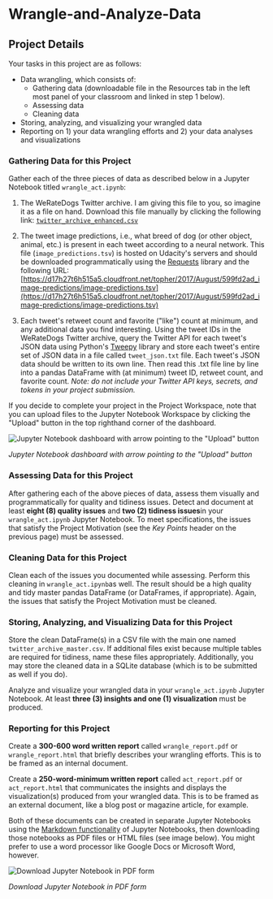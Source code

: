 # Wrangle-and-Analyze-Data


## Project Details

Your tasks in this project are as follows:

-   Data wrangling, which consists of:
    -   Gathering data (downloadable file in the Resources tab in the left most panel of your classroom and linked in step 1 below).
    -   Assessing data
    -   Cleaning data
-   Storing, analyzing, and visualizing your wrangled data
-   Reporting on 1) your data wrangling efforts and 2) your data analyses and visualizations

### Gathering Data for this Project

Gather each of the three pieces of data as described below in a Jupyter Notebook titled  `wrangle_act.ipynb`:

1.  The WeRateDogs Twitter archive. I am giving this file to you, so imagine it as a file on hand. Download this file manually by clicking the following link:  [`twitter_archive_enhanced.csv`](https://d17h27t6h515a5.cloudfront.net/topher/2017/August/59a4e958_twitter-archive-enhanced/twitter-archive-enhanced.csv)
    
2.  The tweet image predictions, i.e., what breed of dog (or other object, animal, etc.) is present in each tweet according to a neural network. This file (`image_predictions.tsv`) is hosted on Udacity's servers and should be downloaded programmatically using the  [Requests](http://docs.python-requests.org/en/master/)  library and the following URL:  [https://d17h27t6h515a5.cloudfront.net/topher/2017/August/599fd2ad_image-predictions/image-predictions.tsv](https://d17h27t6h515a5.cloudfront.net/topher/2017/August/599fd2ad_image-predictions/image-predictions.tsv)
    
3.  Each tweet's retweet count and favorite ("like") count at minimum, and any additional data you find interesting. Using the tweet IDs in the WeRateDogs Twitter archive, query the Twitter API for each tweet's JSON data using Python's  [Tweepy](http://www.tweepy.org/)  library and store each tweet's entire set of JSON data in a file called  `tweet_json.txt`  file. Each tweet's JSON data should be written to its own line. Then read this .txt file line by line into a pandas DataFrame with (at minimum) tweet ID, retweet count, and favorite count.  _Note: do not include your Twitter API keys, secrets, and tokens in your project submission._
    

If you decide to complete your project in the Project Workspace, note that you can upload files to the Jupyter Notebook Workspace by clicking the "Upload" button in the top righthand corner of the dashboard.

[](https://classroom.udacity.com/nanodegrees/nd002/parts/af503f34-9646-4795-a916-190ebc82cb4a/modules/14d9f5f1-9e7b-4bfb-97f3-bcdbf4a3699c/lessons/a8085857-3e28-4fc7-aeb8-da64ccbc2e20/concepts/5919f3b1-899f-4295-80f1-17f091eb4df6#)

![Jupyter Notebook dashboard with arrow pointing to the "Upload" button](https://video.udacity-data.com/topher/2017/October/59f40494_screenshot-2017-10-28-00.14.26/screenshot-2017-10-28-00.14.26.png)

_Jupyter Notebook dashboard with arrow pointing to the "Upload" button_

### Assessing Data for this Project

After gathering each of the above pieces of data, assess them visually and programmatically for quality and tidiness issues. Detect and document at least  **eight (8) quality issues**  and  **two (2) tidiness issues**in your  `wrangle_act.ipynb`  Jupyter Notebook. To meet specifications, the issues that satisfy the Project Motivation (see the  _Key Points_  header on the previous page) must be assessed.

### Cleaning Data for this Project

Clean each of the issues you documented while assessing. Perform this cleaning in  `wrangle_act.ipynb`as well. The result should be a high quality and tidy master pandas DataFrame (or DataFrames, if appropriate). Again, the issues that satisfy the Project Motivation must be cleaned.

### Storing, Analyzing, and Visualizing Data for this Project

Store the clean DataFrame(s) in a CSV file with the main one named  `twitter_archive_master.csv`. If additional files exist because multiple tables are required for tidiness, name these files appropriately. Additionally, you may store the cleaned data in a SQLite database (which is to be submitted as well if you do).

Analyze and visualize your wrangled data in your  `wrangle_act.ipynb`  Jupyter Notebook. At least  **three (3) insights and one (1) visualization**  must be produced.

### Reporting for this Project

Create a  **300-600 word written report**  called  `wrangle_report.pdf`  or  `wrangle_report.html`  that briefly describes your wrangling efforts. This is to be framed as an internal document.

Create a  **250-word-minimum written report**  called  `act_report.pdf`  or  `act_report.html`  that communicates the insights and displays the visualization(s) produced from your wrangled data. This is to be framed as an external document, like a blog post or magazine article, for example.

Both of these documents can be created in separate Jupyter Notebooks using the  [Markdown functionality](http://jupyter-notebook.readthedocs.io/en/stable/examples/Notebook/Working%20With%20Markdown%20Cells.html)  of Jupyter Notebooks, then downloading those notebooks as PDF files or HTML files (see image below). You might prefer to use a word processor like Google Docs or Microsoft Word, however.

[](https://classroom.udacity.com/nanodegrees/nd002/parts/af503f34-9646-4795-a916-190ebc82cb4a/modules/14d9f5f1-9e7b-4bfb-97f3-bcdbf4a3699c/lessons/a8085857-3e28-4fc7-aeb8-da64ccbc2e20/concepts/5919f3b1-899f-4295-80f1-17f091eb4df6#)

![*Download Jupyter Notebook in PDF form*](https://video.udacity-data.com/topher/2017/October/59f4084b_screenshot-2017-10-28-00.29.25/screenshot-2017-10-28-00.29.25.png)

_Download Jupyter Notebook in PDF form_
